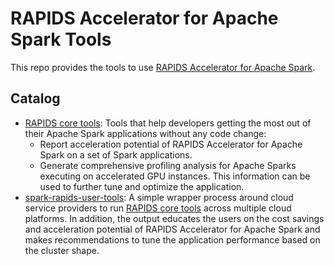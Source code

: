 # RAPIDS Accelerator for Apache Spark Tools


This repo provides the tools to use [RAPIDS Accelerator for Apache Spark](https://github.com/NVIDIA/spark-rapids).

## Catalog

- [RAPIDS core tools](/core): Tools that help developers getting the most out of their Apache Spark applications
  without any code change:
  - Report acceleration potential of RAPIDS Accelerator for Apache Spark on a set of Spark applications.
  - Generate comprehensive profiling analysis for Apache Sparks executing on accelerated GPU instances. This information
    can be used to further tune and optimize the application.
- [spark-rapids-user-tools](/user_tools): A simple wrapper process around cloud service providers to run
  [RAPIDS core tools](/core) across multiple cloud platforms. In addition, the output educates the users on
  the cost savings and acceleration potential of RAPIDS Accelerator for Apache Spark and makes recommendations to tune
  the application performance based on the cluster shape.
